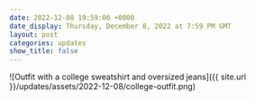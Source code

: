 ```yaml
---
date: 2022-12-08 19:59:00 +0000
date_display: Thursday, December 8, 2022 at 7:59 PM GMT
layout: post
categories: updates
show_title: false
---
```


![Outfit with a college sweatshirt and oversized jeans]({{ site.url }}/updates/assets/2022-12-08/college-outfit.png)